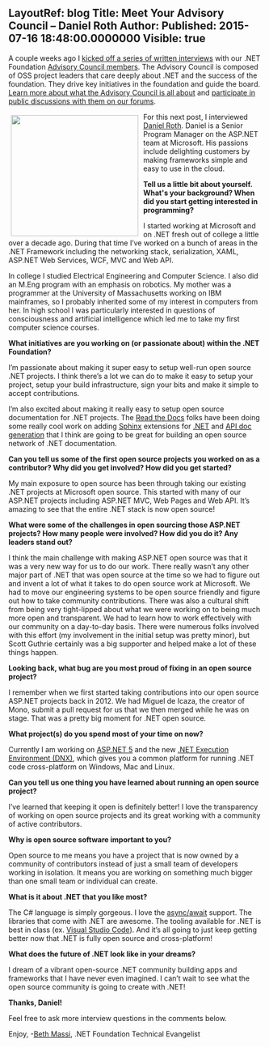 LayoutRef: blog
Title: Meet Your Advisory Council – Daniel Roth
Author: 
Published: 2015-07-16 18:48:00.0000000
Visible: true
---
<p>A couple weeks ago I <a href="/tags/meet%20the%20team">kicked off a series of written interviews</a> with our .NET Foundation <a href="/about/board-of-directors#advisory-council">Advisory Council members</a>. The Advisory Council is composed of OSS project leaders that care deeply about .NET and the success of the foundation. They drive key initiatives in the foundation and guide the board. <a href="/assets/documents/net-foundation-advisory-council-proposal.pdf">Learn more about what the Advisory Council is all about</a> and <a href="http://forums.dotnetfoundation.org/c/governance/advisory-council">participate in public discussions with them on our forums</a>.</p>

<p><img width="252" height="239" style="background-image: none; float: left; margin: 0px 0px 0px 5px; display: inline; border-width: 0px; padding: 5px 10px 5px 0px;" alt="" src="/assets/members/Daniel.jpg" /></p>

<p>For this next post, I interviewed <a href="https://twitter.com/danroth27">Daniel Roth</a>. Daniel is a Senior Program Manager on the ASP.NET team at Microsoft. His passions include delighting customers by making frameworks simple and easy to use in the cloud.</p>

<p><strong>Tell us a little bit about yourself. What's your background? When did you start getting interested in programming?</strong></p>

<p>I started working at Microsoft and on .NET fresh out of college a little over a decade ago. During that time I&rsquo;ve worked on a bunch of areas in the .NET Framework including the networking stack, serialization, XAML, ASP.NET Web Services, WCF, MVC and Web API.</p>

<p>In college I studied Electrical Engineering and Computer Science. I also did an M.Eng program with an emphasis on robotics. My mother was a programmer at the University of Massachusetts working on IBM mainframes, so I probably inherited some of my interest in computers from her. In high school I was particularly interested in questions of consciousness and artificial intelligence which led me to take my first computer science courses.</p>

<p><strong>What initiatives are you working on (or passionate about) within the .NET Foundation?</strong></p>

<p>I&rsquo;m passionate about making it super easy to setup well-run open source .NET projects. I think there&rsquo;s a lot we can do to make it easy to setup your project, setup your build infrastructure, sign your bits and make it simple to accept contributions.</p>

<p>I&rsquo;m also excited about making it really easy to setup open source documentation for .NET projects. The <a href="http://readthedocs.org/">Read the Docs</a> folks have been doing some really cool work on adding <a href="http://sphinx-doc.org/">Sphinx</a> extensions for <a href="https://github.com/rtfd/sphinxcontrib-dotnetdomain">.NET</a> and <a href="https://github.com/rtfd/sphinx-autoapi">API doc generation</a> that I think are going to be great for building an open source network of .NET documentation. &nbsp;</p>

<p><strong>Can you tell us some of the first open source projects you worked on as a contributor? Why did you get involved? How did you get started?</strong></p>

<p>My main exposure to open source has been through taking our existing .NET projects at Microsoft open source. This started with many of our ASP.NET projects including ASP.NET MVC, Web Pages and Web API. It&rsquo;s amazing to see that the entire .NET stack is now open source!</p>

<p><strong>What were some of the challenges in open sourcing those ASP.NET projects? How many people were involved? How did you do it? Any leaders stand out?</strong></p>

<p>I think the main challenge with making ASP.NET open source was that it was a very new way for us to do our work. There really wasn&rsquo;t any other major part of .NET that was open source at the time so we had to figure out and invent a lot of what it takes to do open source work at Microsoft. We had to move our engineering systems to be open source friendly and figure out how to take community contributions. There was also a cultural shift from being very tight-lipped about what we were working on to being much more open and transparent. We had to learn how to work effectively with our community on a day-to-day basis. There were numerous folks involved with this effort (my involvement in the initial setup was pretty minor), but Scott Guthrie certainly was a big supporter and helped make a lot of these things happen.</p>

<p><strong>Looking back, what bug are you most proud of fixing in an open source project?</strong></p>

<p>I remember when we first started taking contributions into our open source ASP.NET projects back in 2012. We had Miguel de Icaza, the creator of Mono, submit a pull request for us that we then merged while he was on stage. That was a pretty big moment for .NET open source.</p>

<p><strong>What project(s) do you spend most of your time on now?</strong></p>

<p>Currently I am working on <a href="https://github.com/aspnet/home">ASP.NET 5</a> and the new <a href="https://github.com/aspnet/dnx">.NET Execution Environment (DNX)</a>, which gives you a common platform for running .NET code cross-platform on Windows, Mac and Linux.</p>

<p><strong>Can you tell us one thing you have learned about running an open source project?</strong></p>

<p>I&rsquo;ve learned that keeping it open is definitely better! I love the transparency of working on open source projects and its great working with a community of active contributors.</p>

<p><strong>Why is open source software important to you?</strong></p>

<p>Open source to me means you have a project that is now owned by a community of contributors instead of just a small team of developers working in isolation. It means you are working on something much bigger than one small team or individual can create.</p>

<p><strong>What is it about .NET that you like most?</strong></p>

<p>The C# language is simply gorgeous. I love the <a href="https://msdn.microsoft.com/en-us/library/hh191443.aspx">async/await</a> support. The libraries that come with .NET are awesome. The tooling available for .NET is best in class (ex. <a href="http://code.visualstudio.com/">Visual Studio Code</a>). And it&rsquo;s all going to just keep getting better now that .NET is fully open source and cross-platform!</p>

<p><strong>What does the future of .NET look like in your dreams?</strong></p>

<p>I dream of a vibrant open-source .NET community building apps and frameworks that I have never even imagined. I can&rsquo;t wait to see what the open source community is going to create with .NET!</p>

<p><strong>Thanks, Daniel!</strong></p>

<p>Feel free to ask more interview questions in the comments below.</p>

<p>Enjoy, -<a href="https://twitter.com/bethmassi">Beth Massi</a>, .NET Foundation Technical Evangelist</p>
